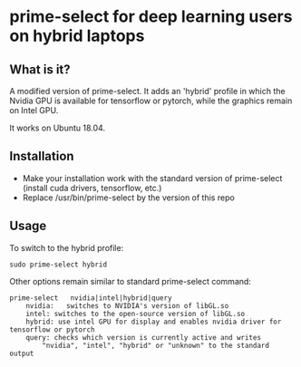 # prime-select for deep learning users on hybrid laptops

## What is it?

A modified version of prime-select. It adds an 'hybrid' profile in which the Nvidia GPU is available for tensorflow or pytorch, while the graphics remain on Intel GPU.

It works on Ubuntu 18.04.

## Installation

* Make your installation work with the standard version of prime-select (install cuda drivers, tensorflow, etc.)
* Replace /usr/bin/prime-select by the version of this repo

## Usage

To switch to the hybrid profile:

```
sudo prime-select hybrid
```

Other options remain similar to standard prime-select command:

```
prime-select   nvidia|intel|hybrid|query
    nvidia:   switches to NVIDIA's version of libGL.so
    intel: switches to the open-source version of libGL.so
    hybrid: use intel GPU for display and enables nvidia driver for tensorflow or pytorch
    query: checks which version is currently active and writes
        "nvidia", "intel", "hybrid" or "unknown" to the standard output
```
